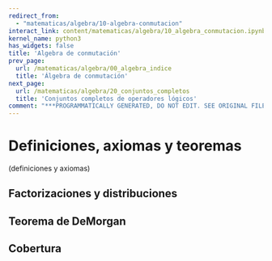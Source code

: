 ```yaml
---
redirect_from:
  - "matematicas/algebra/10-algebra-conmutacion"
interact_link: content/matematicas/algebra/10_algebra_conmutacion.ipynb
kernel_name: python3
has_widgets: false
title: 'Algebra de conmutación'
prev_page:
  url: /matematicas/algebra/00_algebra_indice
  title: 'Álgebra de conmutación'
next_page:
  url: /matematicas/algebra/20_conjuntos_completos
  title: 'Conjuntos completos de operadores lógicos'
comment: "***PROGRAMMATICALLY GENERATED, DO NOT EDIT. SEE ORIGINAL FILES IN /content***"
---
```



# **Definiciones, axiomas y teoremas**



(definiciones y axiomas)



## Factorizaciones y distribuciones



## Teorema de DeMorgan



## Cobertura

